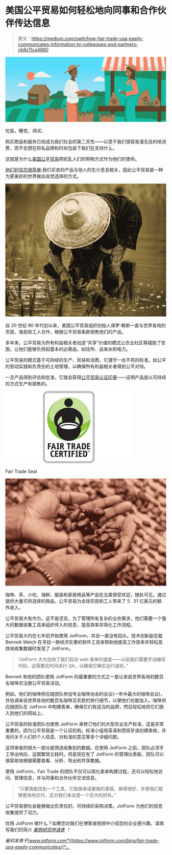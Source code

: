 # 美国公平贸易如何轻松地向同事和合作伙伴传达信息

> 原文：<https://medium.com/swlh/how-fair-trade-usa-easily-communicates-information-to-colleagues-and-partners-cb9c11ca4880>

![](img/287c38b03f1daccacf5ab6d5a9f6c6b3.png)

吃饭，睡觉，*购买*。

购买商品和服务已经成为我们社会的第二天性——以至于我们很容易漫无目的地消费，而不去想在知名品牌和时尚包装下我们在支持什么。

这就是为什么[美国公平贸易](https://www.fairtradecertified.org/)把扰乱人们的购物方式作为他们的使命。

[他们的信念很简单](https://www.fairtradecertified.org/why-fair-trade):我们买卖的产品与他人的生计息息相关，因此公平贸易是一种为更美好的世界做出自觉选择的方式。

![](img/b069cc6c9953eb73820588836b9b84c1.png)

自 20 世纪 80 年代初以来，美国公平贸易组织创始人保罗·赖斯一直与世界各地的农民、渔民和工人合作，根据公平贸易条款销售他们的产品。

多年来，公平贸易为所有利益相关者创造“共享”价值的模式让农业社区等摆脱了贫困，让他们能够负担起基本的必需品，如住所、自来水和电力。

公平贸易的模式基于可持续的生产、贸易和消费。它遵守一丝不苟的标准，如公平的劳动实践和负责任的土地管理，以确保所有利益相关者得到公平对待。

一旦产品得到评估和批准，它就会获得[公平贸易认证印章](https://www.fairtradecertified.org/why-fair-trade/our-global-model)——证明产品是以可持续的方式生产和销售的。

![](img/24816e9eea0cd0abbba486c57e81f6bd.png)

Fair Trade Seal

![](img/a74d1d1ce80c68b7c1bcd8a51b35709b.png)

咖啡、茶、小吃、海鲜、服装和家居用品等产品在北美很受欢迎，随处可见。通过提供大量可供选择的商品，公平贸易为全球农民和工人带来了 5 . 51 亿美元的额外收入。

公平贸易大有作为，这不是谎言。为了管理所有复杂的业务需求，他们需要一个强大的数据收集工具来组织传入的信息、提高效率并简化工作流程。

公平贸易大约在七年前开始使用 JotForm，并且一直没有回头。技术创新副总裁 Bennett Wetch 在寻找一款经济实惠的软件工具来帮助他提高工作效率并轻松高效地收集数据时发现了 JotForm。

> “JotForm 大大加快了我们启动 web 表单的速度——以前我们需要手动编写代码，这需要花时间进行 QA，以确保它确实运行良好。”

Bennett 和他的团队使用 JotForm 的最重要的方式之一是让来自世界各地的数百名咖啡农注册公平贸易活动。

例如，他们的咖啡供应链团队参加专业咖啡协会的会议(一年中最大的咖啡会议)，并协调来自世界各地的数百名咖啡豆农民的旅行细节，以便他们也能加入。咖啡供应链团队在 JotForm 中构建表单，确保它们有适当的品牌，然后轻松地将它们嵌入到他们的网站上。

公平贸易的标准团队也使用 JotForm 来修订他们的大型农业生产标准，这是非常重要的，因为公平贸易是一个认证机构。标准小组用英语和西班牙语创建表格，并询问关于人们的个人信息、对标准的意见等多个详细问题。

这项审查的很大一部分是筛选收集到的数据。在使用 JotForm 之前，团队必须手工导出响应，这既繁琐又耗时。但是现在有了 JotForm 的管理仪表板，团队可以很容易地根据需要查看、分析、导出和共享数据。

使用 JotForm，Fair Trade 的团队不仅可以简化表单构建过程，还可以轻松地访问、管理信息，并与同事和合作伙伴交流信息。

> “只要我能找到一个工具，它能做承诺要做的事情，做得很好，并使我们能够更快地交付，这对我们来说是一个巨大的好处。”

公平贸易使社会能够做出负责任的、可持续的采购决策。JotForm 为他们的信息收集提供了动力。

你用 JotForm 做什么？如果您对我们在博客或视频中介绍您的企业感兴趣，请填写我们的简介 [*案例研究申请表*](https://form.jotform.com/chad/case-study-request) *！*

*最初发表于*[*www.jotform.com*](https://www.jotform.com/blog/fair-trade-usa-easily-communicates/)*。*